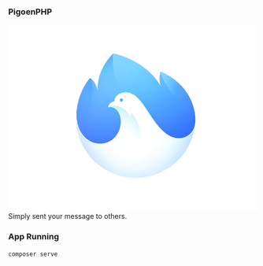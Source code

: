 ### PigoenPHP
![PigoenPHP logo](https://raw.githubusercontent.com/PigoenPHP/arts/master/PigoenPHP.jpg)
Simply sent your message to others.

### App Running
```bash
composer serve
```
